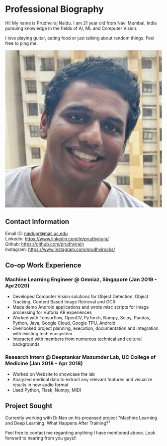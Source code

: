 <link href="/Professional_Biographies/biography.css" rel="stylesheet"></link>

# Professional Biography

Hi! My name is Prudhviraj Naidu. I am 21 year old from Navi Mumbai,
India pursuing knowledge in the fields of AI, ML and Computer Vision.

I love playing guitar, eating food or just talking about random
things. Feel free to ping me.

<img src="/images/Prudhvi_Profile.jpg" alt="Prudhviraj's Profile Picture"/>

## Contact Information

Email ID: naidupr@mail.uc.edu <br>
Linkedin: https://www.linkedin.com/in/prudhvirajn/ <br>
Github: https://github.com/prudhvirajn <br>
Instagram: https://www.instagram.com/prudhvirocks/ <br>

## Co-op Work Experience

### Machine Learning Engineer @ Omniaz, Singapore (Jan 2019 - Apr2020)

* Developed Computer Vision solutions for Object Detection,
   Object Tracking, Content Based Image Retrieval and OCR
* Made demo Android applications and wrote misc scripts for image processing for Vuforia AR experiences
* Worked with Tensorflow, OpenCV, PyTorch, Numpy, Scipy, Pandas, Python, Java, Google Cloud, Google TPU, Android
* Overlooked project planning, execution, documentation and integration with existing tech ecosystem
* Interacted with members from numerous technical and cultural backgrounds

### Research Intern @ Deeptankar Mazumder Lab, UC College of Medicine (Jan 2018 - Apr 2018)

* Worked on Website to showcase the lab
* Analyzed medical data to extract any relevant features and visualize results in new audio format
* Used Python, Flask, Numpy, MIDI

## Project Sought

Currently working with Dr.Nan on his proposed project "Machine
Learning and Deep Learning: What Happens After Training?"

Feel free to contact me regarding anything I have mentioned above.
Look forward to hearing from you guys!!
